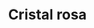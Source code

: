 ---
title: Cristal rosa
date: 
draft: false

# descripcion
description : Pulsera en plata 925 y cristales. Largo regulable.

materials: Plata 925

color: 

dimensions: Largo 19 extensible a 21.5

code: 03-21-0900

type: "Pulseras"

categories: []

price: $5.120,00

price_eftvo: $4.350,00

# Images
# first image will be shown in the product page
images:
  # - image: "images/path_to_image"
  # La ubicacion de las imagenes es imagenes/Pulseras/Pulseras.Microcubic/03-21-0900-cristal-rosa
  - image: "./images/pulseras/microcubic/03-21-0900-cristal-rosa_a.jpg"
  - image: "./images/pulseras/microcubic/03-21-0900-cristal-rosa_b.jpg"
---